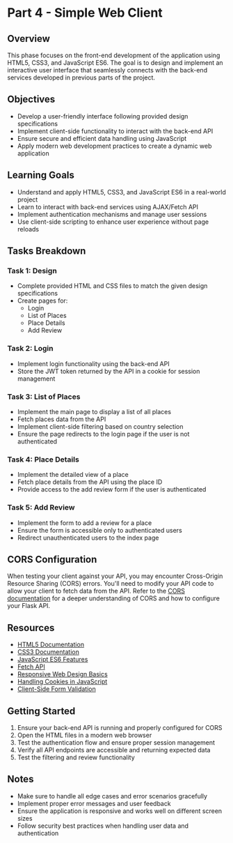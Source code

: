 # Part 4 - Simple Web Client

## Overview
This phase focuses on the front-end development of the application using HTML5, CSS3, and JavaScript ES6. The goal is to design and implement an interactive user interface that seamlessly connects with the back-end services developed in previous parts of the project.

## Objectives
- Develop a user-friendly interface following provided design specifications
- Implement client-side functionality to interact with the back-end API
- Ensure secure and efficient data handling using JavaScript
- Apply modern web development practices to create a dynamic web application

## Learning Goals
- Understand and apply HTML5, CSS3, and JavaScript ES6 in a real-world project
- Learn to interact with back-end services using AJAX/Fetch API
- Implement authentication mechanisms and manage user sessions
- Use client-side scripting to enhance user experience without page reloads

## Tasks Breakdown

### Task 1: Design
- Complete provided HTML and CSS files to match the given design specifications
- Create pages for:
  - Login
  - List of Places
  - Place Details
  - Add Review

### Task 2: Login
- Implement login functionality using the back-end API
- Store the JWT token returned by the API in a cookie for session management

### Task 3: List of Places
- Implement the main page to display a list of all places
- Fetch places data from the API
- Implement client-side filtering based on country selection
- Ensure the page redirects to the login page if the user is not authenticated

### Task 4: Place Details
- Implement the detailed view of a place
- Fetch place details from the API using the place ID
- Provide access to the add review form if the user is authenticated

### Task 5: Add Review
- Implement the form to add a review for a place
- Ensure the form is accessible only to authenticated users
- Redirect unauthenticated users to the index page

## CORS Configuration
When testing your client against your API, you may encounter Cross-Origin Resource Sharing (CORS) errors. You'll need to modify your API code to allow your client to fetch data from the API. Refer to the [CORS documentation](https://developer.mozilla.org/en-US/docs/Web/HTTP/CORS) for a deeper understanding of CORS and how to configure your Flask API.

## Resources
- [HTML5 Documentation](https://developer.mozilla.org/en-US/docs/Web/HTML)
- [CSS3 Documentation](https://developer.mozilla.org/en-US/docs/Web/CSS)
- [JavaScript ES6 Features](https://developer.mozilla.org/en-US/docs/Web/JavaScript/New_in_JavaScript/ECMAScript_6_support_in_Mozilla)
- [Fetch API](https://developer.mozilla.org/en-US/docs/Web/API/Fetch_API)
- [Responsive Web Design Basics](https://developer.mozilla.org/en-US/docs/Learn/CSS/CSS_layout/Responsive_Design)
- [Handling Cookies in JavaScript](https://developer.mozilla.org/en-US/docs/Web/API/Document/cookie)
- [Client-Side Form Validation](https://developer.mozilla.org/en-US/docs/Learn/Forms/Form_validation)

## Getting Started
1. Ensure your back-end API is running and properly configured for CORS
2. Open the HTML files in a modern web browser
3. Test the authentication flow and ensure proper session management
4. Verify all API endpoints are accessible and returning expected data
5. Test the filtering and review functionality

## Notes
- Make sure to handle all edge cases and error scenarios gracefully
- Implement proper error messages and user feedback
- Ensure the application is responsive and works well on different screen sizes
- Follow security best practices when handling user data and authentication 